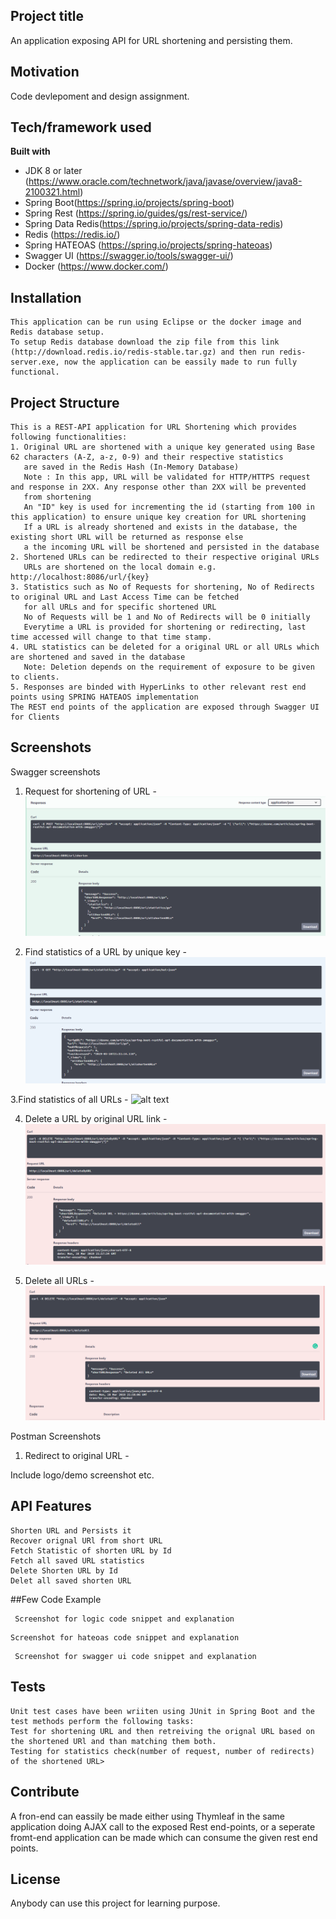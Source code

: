 ## Project title
An application exposing API for URL shortening and persisting them.

## Motivation
Code devlepoment and design assignment.

## Tech/framework used

<b>Built with</b>
- JDK 8 or later (https://www.oracle.com/technetwork/java/javase/overview/java8-2100321.html)
- Spring Boot(https://spring.io/projects/spring-boot)
- Spring Rest (https://spring.io/guides/gs/rest-service/)
- Spring Data Redis(https://spring.io/projects/spring-data-redis)
- Redis (https://redis.io/)
- Spring HATEOAS (https://spring.io/projects/spring-hateoas)
- Swagger UI (https://swagger.io/tools/swagger-ui/)
- Docker (https://www.docker.com/)


## Installation
 ```
This application can be run using Eclipse or the docker image and Redis database setup.
To setup Redis database download the zip file from this link (http://download.redis.io/redis-stable.tar.gz) and then run redis-server.exe, now the application can be eassily made to run fully functional.
 ```
 
## Project Structure
```
This is a REST-API application for URL Shortening which provides following functionalities:
1. Original URL are shortened with a unique key generated using Base 62 characters (A-Z, a-z, 0-9) and their respective statistics
   are saved in the Redis Hash (In-Memory Database)
   Note : In this app, URL will be validated for HTTP/HTTPS request and response in 2XX. Any response other than 2XX will be prevented
   from shortening
   An "ID" key is used for incrementing the id (starting from 100 in this application) to ensure unique key creation for URL shortening
   If a URL is already shortened and exists in the database, the existing short URL will be returned as response else
   a the incoming URL will be shortened and persisted in the database
2. Shortened URLs can be redirected to their respective original URLs
   URLs are shortened on the local domain e.g. http://localhost:8086/url/{key}
3. Statistics such as No of Requests for shortening, No of Redirects to original URL and Last Access Time can be fetched
   for all URLs and for specific shortened URL
   No of Requests will be 1 and No of Redirects will be 0 initially
   Everytime a URL is provided for shortening or redirecting, last time accessed will change to that time stamp.
4. URL statistics can be deleted for a original URL or all URLs which are shortened and saved in the database
   Note: Deletion depends on the requirement of exposure to be given to clients. 
5. Responses are binded with HyperLinks to other relevant rest end points using SPRING HATEAOS implementation
The REST end points of the application are exposed through Swagger UI for Clients

```
 
## Screenshots


Swagger screenshots
1. Request for shortening of URL - 
![alt text](https://github.com/ritika1993/Neueda/blob/master/Swagger/Output_ScreenShots/shorten-request-swagger.png)

2. Find statistics of a URL by unique key -
![alt text](https://github.com/ritika1993/Neueda/blob/master/Swagger/Output_ScreenShots/display-stats-swagger.png)

3.Find statistics of all URLs -
![alt text](https://github.com/ritika1993/Neueda/blob/master/Swagger/Output_ScreenShots/Output_ScreenShots/display-all-swagger.png)

4. Delete a URL by original URL link -
![alt text](https://github.com/ritika1993/Neueda/blob/master/Swagger/Output_ScreenShots/delete-by-url-swagger.png)

5. Delete all URLs - 
![alt text](https://github.com/ritika1993/Neueda/blob/master/Swagger/Output_ScreenShots/delete-all-urls-swagger.png)





Postman Screenshots

1. Redirect to original URL -


Include logo/demo screenshot etc.

## API Features
 ```
 Shorten URL and Persists it
 Recover orignal URl from short URL
 Fetch Statistic of shorten URL by Id
 Fetch all saved URL statistics
 Delete Shorten URL by Id
 Delet all saved shorten URL
 ```

##Few Code Example
```
 Screenshot for logic code snippet and explanation
 ```

 ```
 Screenshot for hateoas code snippet and explanation
 ```

```
 Screenshot for swagger ui code snippet and explanation
 ```
 
## Tests
```
Unit test cases have been wriiten using JUnit in Spring Boot and the test methods perform the following tasks:
Test for shortening URL and then retreiving the orignal URL based on the shortened URl and than matching them both.
Testing for statistics check(number of request, number of redirects) of the shortened URL>
```

## Contribute
A fron-end can eassily be made either using Thymleaf in the same application doing AJAX call to the exposed Rest end-points,
or a seperate fromt-end application can be made which can consume the given rest end points.


## License
Anybody can use this project for learning purpose.
